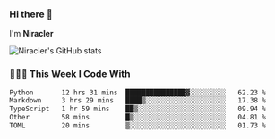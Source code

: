 ### Hi there 👋

I'm **Niracler**

![Niracler's GitHub stats](https://github-readme-stats.vercel.app/api?username=Niracler&show_icons=true)


### 👨🏻‍💻 This Week I Code With

<!--START_SECTION:waka-->

```txt
Python       12 hrs 31 mins  ███████████████▓░░░░░░░░░   62.23 %
Markdown     3 hrs 29 mins   ████▒░░░░░░░░░░░░░░░░░░░░   17.38 %
TypeScript   1 hr 59 mins    ██▒░░░░░░░░░░░░░░░░░░░░░░   09.94 %
Other        58 mins         █▒░░░░░░░░░░░░░░░░░░░░░░░   04.81 %
TOML         20 mins         ▒░░░░░░░░░░░░░░░░░░░░░░░░   01.73 %
```

<!--END_SECTION:waka-->
